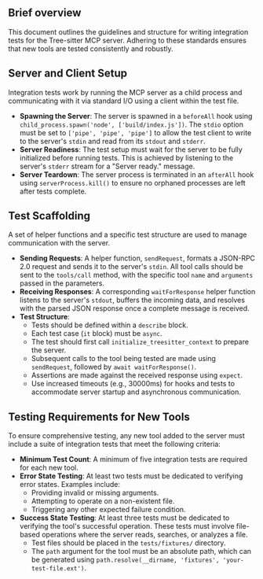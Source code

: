 ## Brief overview
This document outlines the guidelines and structure for writing integration tests for the Tree-sitter MCP server. Adhering to these standards ensures that new tools are tested consistently and robustly.

## Server and Client Setup
Integration tests work by running the MCP server as a child process and communicating with it via standard I/O using a client within the test file.

- **Spawning the Server**: The server is spawned in a `beforeAll` hook using `child_process.spawn('node', ['build/index.js'])`. The `stdio` option must be set to `['pipe', 'pipe', 'pipe']` to allow the test client to write to the server's `stdin` and read from its `stdout` and `stderr`.
- **Server Readiness**: The test setup must wait for the server to be fully initialized before running tests. This is achieved by listening to the server's `stderr` stream for a "Server ready." message.
- **Server Teardown**: The server process is terminated in an `afterAll` hook using `serverProcess.kill()` to ensure no orphaned processes are left after tests complete.

## Test Scaffolding
A set of helper functions and a specific test structure are used to manage communication with the server.

- **Sending Requests**: A helper function, `sendRequest`, formats a JSON-RPC 2.0 request and sends it to the server's `stdin`. All tool calls should be sent to the `tools/call` method, with the specific tool `name` and `arguments` passed in the parameters.
- **Receiving Responses**: A corresponding `waitForResponse` helper function listens to the server's `stdout`, buffers the incoming data, and resolves with the parsed JSON response once a complete message is received.
- **Test Structure**:
  - Tests should be defined within a `describe` block.
  - Each test case (`it` block) must be `async`.
  - The test should first call `initialize_treesitter_context` to prepare the server.
  - Subsequent calls to the tool being tested are made using `sendRequest`, followed by `await waitForResponse()`.
  - Assertions are made against the received response using `expect`.
  - Use increased timeouts (e.g., 30000ms) for hooks and tests to accommodate server startup and asynchronous communication.

## Testing Requirements for New Tools
To ensure comprehensive testing, any new tool added to the server must include a suite of integration tests that meet the following criteria:

- **Minimum Test Count**: A minimum of five integration tests are required for each new tool.
- **Error State Testing**: At least two tests must be dedicated to verifying error states. Examples include:
  - Providing invalid or missing arguments.
  - Attempting to operate on a non-existent file.
  - Triggering any other expected failure condition.
- **Success State Testing**: At least three tests must be dedicated to verifying the tool's successful operation. These tests must involve file-based operations where the server reads, searches, or analyzes a file.
  - Test files should be placed in the `tests/fixtures/` directory.
  - The `path` argument for the tool must be an absolute path, which can be generated using `path.resolve(__dirname, 'fixtures', 'your-test-file.ext')`.
